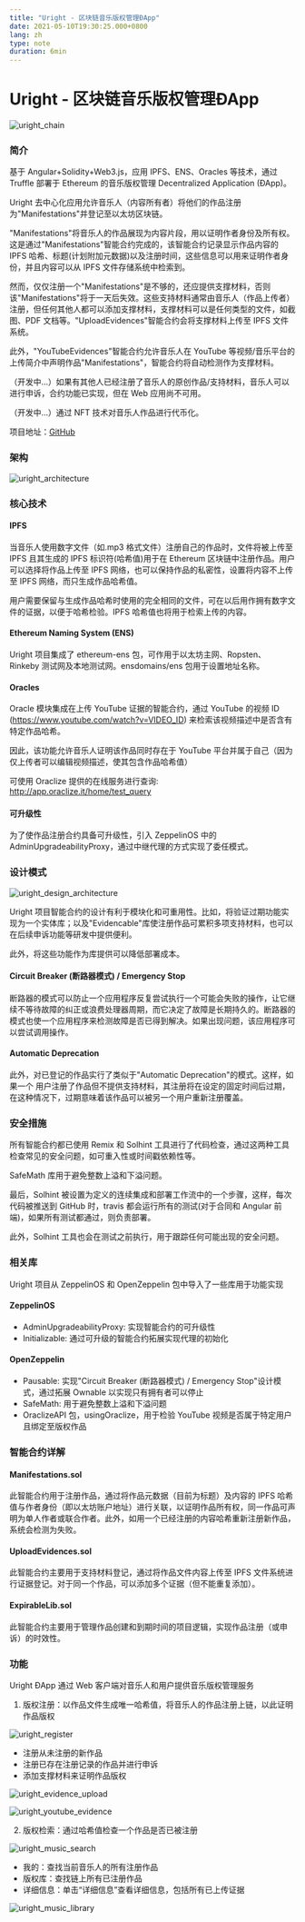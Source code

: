 ```yaml
---
title: "Uright - 区块链音乐版权管理ÐApp"
date: 2021-05-10T19:30:25.000+0800
lang: zh
type: note
duration: 6min
---
```


# Uright - 区块链音乐版权管理ÐApp

![uright_chain](https://image.pseudoyu.com/images/uright_chain.png)

### 简介

基于 Angular+Solidity+Web3.js，应用 IPFS、ENS、Oracles 等技术，通过 Truffle 部署于 Ethereum 的音乐版权管理 Decentralized Application (ÐApp)。

Uright 去中心化应用允许音乐人（内容所有者）将他们的作品注册为"Manifestations"并登记至以太坊区块链。

"Manifestations"将音乐人的作品展现为内容片段，用以证明作者身份及所有权。这是通过"Manifestations"智能合约完成的，该智能合约记录显示作品内容的 IPFS 哈希、标题(计划附加元数据)以及注册时间，这些信息可以用来证明作者身份，并且内容可以从 IPFS 文件存储系统中检索到。

然而，仅仅注册一个"Manifestations"是不够的，还应提供支撑材料，否则该"Manifestations"将于一天后失效。这些支持材料通常由音乐人（作品上传者）注册，但任何其他人都可以添加支撑材料，支撑材料可以是任何类型的文件，如截图、PDF 文档等。"UploadEvidences"智能合约会将支撑材料上传至 IPFS 文件系统。

此外，"YouTubeEvidences"智能合约允许音乐人在 YouTube 等视频/音乐平台的上传简介中声明作品"Manifestations"，智能合约将自动检测作为支撑材料。

（开发中...）如果有其他人已经注册了音乐人的原创作品/支持材料，音乐人可以进行申诉，合约功能已实现，但在 Web 应用尚不可用。

（开发中...）通过 NFT 技术对音乐人作品进行代币化。

项目地址：[GitHub](https://github.com/pseudoyu/uright)

### 架构

![uright_architecture](https://image.pseudoyu.com/images/uright_architecture.png)

### 核心技术

#### IPFS

当音乐人使用数字文件（如.mp3 格式文件）注册自己的作品时，文件将被上传至 IPFS 且其生成的 IPFS 标识符(哈希值)用于在 Ethereum 区块链中注册作品。用户可以选择将作品上传至 IPFS 网络，也可以保持作品的私密性，设置将内容不上传至 IPFS 网络，而只生成作品哈希值。

用户需要保留与生成作品哈希时使用的完全相同的文件，可在以后用作拥有数字文件的证据，以便于哈希检验。IPFS 哈希值也将用于检索上传的内容。

#### Ethereum Naming System (ENS)

Uright 项目集成了 ethereum-ens 包，可作用于以太坊主网、Ropsten、Rinkeby 测试网及本地测试网。ensdomains/ens 包用于设置地址名称。

#### Oracles

Oracle 模块集成在上传 YouTube 证据的智能合约，通过 YouTube 的视频 ID (https://www.youtube.com/watch?v=VIDEO_ID) 来检索该视频描述中是否含有特定作品哈希。

因此，该功能允许音乐人证明该作品同时存在于 YouTube 平台并属于自己（因为仅上传者可以编辑视频描述，使其包含作品哈希值）

可使用 Oraclize 提供的在线服务进行查询: http://app.oraclize.it/home/test_query

#### 可升级性

为了使作品注册合约具备可升级性，引入 ZeppelinOS 中的 AdminUpgradeabilityProxy，通过中继代理的方式实现了委任模式。

### 设计模式

![uright_design_architecture](https://image.pseudoyu.com/images/uright_design_architecture.png)

Uright 项目智能合约的设计有利于模块化和可重用性。比如，将验证过期功能实现为一个实体库；以及"Evidencable"库使注册作品可累积多项支持材料，也可以在后续申诉功能等研发中提供便利。

此外，将这些功能作为库提供可以降低部署成本。

#### Circuit Breaker (断路器模式) / Emergency Stop

断路器的模式可以防止一个应用程序反复尝试执行一个可能会失败的操作，让它继续不等待故障的纠正或浪费处理器周期，而它决定了故障是长期持久的。断路器的模式也使一个应用程序来检测故障是否已得到解决。如果出现问题，该应用程序可以尝试调用操作。

#### Automatic Deprecation

此外，对已登记的作品实行了类似于"Automatic Deprecation"的模式。这样，如果一个
用户注册了作品但不提供支持材料，其注册将在设定的固定时间后过期，在这种情况下，过期意味着该作品可以被另一个用户重新注册覆盖。

### 安全措施

所有智能合约都已使用 Remix 和 Solhint 工具进行了代码检查，通过这两种工具检查常见的安全问题，如可重入性或时间戳依赖性等。

SafeMath 库用于避免整数上溢和下溢问题。

最后，Solhint 被设置为定义的连续集成和部署工作流中的一个步骤，这样，每次代码被推送到 GitHub 时，travis 都会运行所有的测试(对于合同和 Angular 前端)，如果所有测试都通过，则负责部署。

此外，Solhint 工具也会在测试之前执行，用于跟踪任何可能出现的安全问题。

### 相关库

Uright 项目从 ZeppelinOS 和 OpenZeppelin 包中导入了一些库用于功能实现

#### ZeppelinOS

- AdminUpgradeabilityProxy: 实现智能合约的可升级性
- Initializable: 通过可升级的智能合约拓展实现代理的初始化

#### OpenZeppelin

- Pausable: 实现"Circuit Breaker (断路器模式) / Emergency Stop"设计模式，通过拓展 Ownable 以实现只有拥有者可以停止
- SafeMath: 用于避免整数上溢和下溢问题
- OraclizeAPI 包，usingOraclize，用于检验 YouTube 视频是否属于特定用户且绑定至版权作品

### 智能合约详解

#### Manifestations.sol

此智能合约用于注册作品，通过将作品元数据（目前为标题）及内容的 IPFS 哈希值与作者身份（即以太坊账户地址）进行关联，以证明作品所有权，同一作品可声明为单人作者或联合作者。此外，如用一个已经注册的内容哈希重新注册新作品，系统会检测为失败。

#### UploadEvidences.sol

此智能合约主要用于支持材料登记，通过将作品文件内容上传至 IPFS 文件系统进行证据登记。对于同一个作品，可以添加多个证据（但不能重复添加）。

#### ExpirableLib.sol

此智能合约主要用于管理作品创建和到期时间的项目逻辑，实现作品注册（或申诉）的时效性。

### 功能

Uright ÐApp 通过 Web 客户端对音乐人和用户提供音乐版权管理服务

1. 版权注册：以作品文件生成唯一哈希值，将音乐人的作品注册上链，以此证明作品版权

![uright_register](https://image.pseudoyu.com/images/uright_register.png)

- 注册从未注册的新作品
- 注册已存在注册记录的作品并进行申诉
- 添加支撑材料来证明作品版权

![uright_evidence_upload](https://image.pseudoyu.com/images/uright_evidence_upload.png)

![uright_youtube_evidence](https://image.pseudoyu.com/images/uright_youtube_evidence.png)

2. 版权检索：通过哈希值检查一个作品是否已被注册

![uright_music_search](https://image.pseudoyu.com/images/uright_music_search.png)

- 我的：查找当前音乐人的所有注册作品
- 版权库：查找链上所有已注册作品
- 详细信息：单击“详细信息”查看详细信息，包括所有已上传证据

![uright_music_library](https://image.pseudoyu.com/images/uright_music_library.png)
